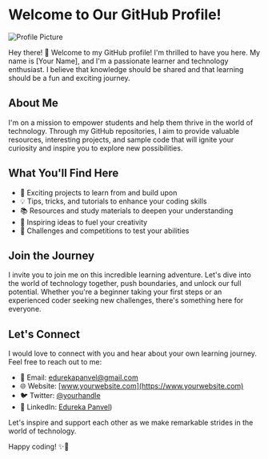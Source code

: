 # Welcome to Our GitHub Profile!

![Profile Picture](profile.png)

Hey there! 👋 Welcome to my GitHub profile! I'm thrilled to have you here. My name is [Your Name], and I'm a passionate learner and technology enthusiast. I believe that knowledge should be shared and that learning should be a fun and exciting journey.

## About Me

I'm on a mission to empower students and help them thrive in the world of technology. Through my GitHub repositories, I aim to provide valuable resources, interesting projects, and sample code that will ignite your curiosity and inspire you to explore new possibilities.

## What You'll Find Here

- 🚀 Exciting projects to learn from and build upon
- 💡 Tips, tricks, and tutorials to enhance your coding skills
- 📚 Resources and study materials to deepen your understanding
- 🌟 Inspiring ideas to fuel your creativity
- 🎯 Challenges and competitions to test your abilities

## Join the Journey

I invite you to join me on this incredible learning adventure. Let's dive into the world of technology together, push boundaries, and unlock our full potential. Whether you're a beginner taking your first steps or an experienced coder seeking new challenges, there's something here for everyone.

## Let's Connect

I would love to connect with you and hear about your own learning journey. Feel free to reach out to me:

- 📧 Email: [edurekapanvel@gmail.com](mailto:edurekapanvel@gmail.com)
- 🌐 Website: [www.yourwebsite.com](https://www.yourwebsite.com)
- 🐦 Twitter: [@yourhandle](https://twitter.com/yourhandle)
- 💼 LinkedIn: [Edureka Panvel](https://www.linkedin.com/in/edureka-panvel-7b3922272/))

Let's inspire and support each other as we make remarkable strides in the world of technology.

Happy coding! ✨🚀
